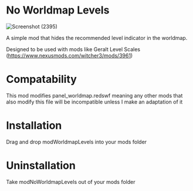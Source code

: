 # No Worldmap Levels
![Screenshot (2395)](https://user-images.githubusercontent.com/88400328/212369455-863b54a0-95af-4cc0-bfe2-dcdaef3054a7.png)

A simple mod that hides the recommended level indicator in the worldmap.

Designed to be used with mods like Geralt Level Scales (https://www.nexusmods.com/witcher3/mods/3961)

# Compatability
This mod modifies panel_worldmap.redswf meaning any other mods that also modify this file will be incompatible unless I make an adaptation of it

# Installation
Drag and drop modWorldmapLevels into your mods folder

# Uninstallation
Take modNoWorldmapLevels out of your mods folder
